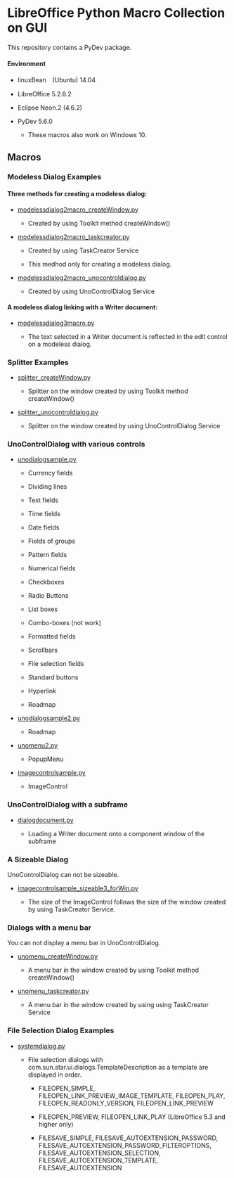 # LibreOffice Python Macro Collection on GUI

This repository contains a PyDev package.

#### Environment

- linuxBean　(Ubuntu) 14.04 
  
- LibreOffice 5.2.6.2

- Eclipse Neon.2 (4.6.2)

- PyDev 5.6.0

    - These macros also work on Windows 10.

## Macros

### Modeless Dialog Examples

#### Three methods for creating a modeless dialog: 

- <a href="https://github.com/p--q/GUI/blob/master/GUI/src/macro/modelessdialog2macro_createWindow.py">modelessdialog2macro_createWindow.py</a>

    - Created by using Toolkit method createWindow()

- <a href="https://github.com/p--q/GUI/blob/master/GUI/src/macro/modelessdialog2macro_taskcreator.py">modelessdialog2macro_taskcreator.py</a>

    - Created by using TaskCreator Service

    - This medhod only for creating a modeless dialog.

- <a href="https://github.com/p--q/GUI/blob/master/GUI/src/macro/modelessdialog2macro_unocontroldialog.py">modelessdialog2macro_unocontroldialog.py</a>

    - Created by using UnoControlDialog Service

####  A modeless dialog linking with a Writer document:

- <a href="https://github.com/p--q/GUI/blob/master/GUI/src/macro/modelessdialog3macro.py">modelessdialog3macro.py</a>

  - The text selected in a Writer document is reflected in the edit control on a modeless dialog.

### Splitter Examples

- <a href="https://github.com/p--q/GUI/blob/master/GUI/src/splitter/splitter_createWindow.py">splitter_createWindow.py</a>

  - Splitter on the window created by using Toolkit method createWindow()

- <a href="https://github.com/p--q/GUI/blob/master/GUI/src/splitter/splitter_unocontroldialog.py">splitter_unocontroldialog.py</a>

  - Splitter on the window created by using UnoControlDialog Service

### UnoControlDialog with various controls

- <a href="https://github.com/p--q/GUI/blob/master/GUI/src/unodialogsample.py">unodialogsample.py</a>

  - Currency fields

  - Dividing lines

  - Text fields

  - Time fields

  - Date fields

  - Fields of groups 

  - Pattern fields

  - Numerical fields

  - Checkboxes

  - Radio Buttons

  - List boxes

  - Combo-boxes (not work)

  - Formatted fields

  - Scrollbars

  - File selection fields 

  - Standard buttons

  - Hyperlink

  - Roadmap

- <a href="https://github.com/p--q/GUI/blob/master/GUI/src/unodialogsample2.py">unodialogsample2.py</a>

  - Roadmap

- <a href="https://github.com/p--q/GUI/blob/master/GUI/src/unomenu2.py">unomenu2.py</a>

  - PopupMenu

- <a href="https://github.com/p--q/GUI/blob/master/GUI/src/imagecontrol/imagecontrolsample.py">imagecontrolsample.py</a>

  - ImageControl

### UnoControlDialog with a subframe

- <a href="https://github.com/p--q/GUI/blob/master/GUI/src/dialogdocument.py">dialogdocument.py</a>

  - Loading a Writer document onto a component window of the subframe 

### A Sizeable Dialog

UnoControlDialog can not be sizeable.

- <a href="https://github.com/p--q/GUI/blob/master/GUI/src/imagecontrol/imagecontrolsample_sizeable3_forWin.py">imagecontrolsample_sizeable3_forWin.py</a>

  - The size of the ImageControl follows the size of the window created by using TaskCreator Service.

### Dialogs with a menu bar

You can not display a menu bar in UnoControlDialog.

- <a href="https://github.com/p--q/GUI/blob/master/GUI/src/unomenu_createWindow.py">unomenu_createWindow.py</a>

  - A menu bar in the window created by using Toolkit method createWindow()

- <a href="https://github.com/p--q/GUI/blob/master/GUI/src/unomenu_taskcreator.py">unomenu_taskcreator.py</a>

  - A menu bar in the window created by using using TaskCreator Service
  
###  File Selection Dialog Examples

- <a href="https://github.com/p--q/GUI/blob/master/GUI/src/systemdialog.py">systemdialog.py</a>

  - File selection dialogs with com.sun.star.ui.dialogs.TemplateDescription as a template are displayed in order.
  
     - FILEOPEN_SIMPLE, FILEOPEN_LINK_PREVIEW_IMAGE_TEMPLATE, FILEOPEN_PLAY, FILEOPEN_READONLY_VERSION, FILEOPEN_LINK_PREVIEW

     - FILEOPEN_PREVIEW, FILEOPEN_LINK_PLAY (LibreOffice 5.3 and higher only)

     - FILESAVE_SIMPLE, FILESAVE_AUTOEXTENSION_PASSWORD, FILESAVE_AUTOEXTENSION_PASSWORD_FILTEROPTIONS, FILESAVE_AUTOEXTENSION_SELECTION, FILESAVE_AUTOEXTENSION_TEMPLATE, FILESAVE_AUTOEXTENSION
